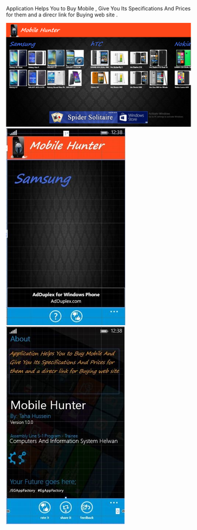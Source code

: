 Application Helps You to Buy Mobile , Give You Its Specifications And Prices for them and a direcr link for Buying web site .

![alt text](https://github.com/taha7ussein007/Mobile_Hunter/blob/master/scrShots/1.png)
![alt text](https://github.com/taha7ussein007/Mobile_Hunter/blob/master/scrShots/2.jpg)
![alt text](https://github.com/taha7ussein007/Mobile_Hunter/blob/master/scrShots/3.jpg)
